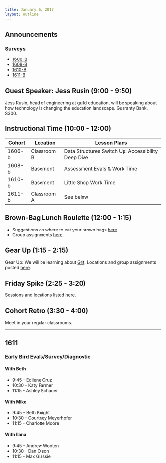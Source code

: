 ```yaml
---
title: January 6, 2017
layout: outline
---
```



## Announcements

### Surveys
* [1606-B](https://goo.gl/forms/AxWYkLOFvvUwS11s2)
* [1608-B](https://goo.gl/forms/3tB5gGgdAFi9XMQM2)
* [1610-B](https://goo.gl/forms/pBDdEBykGXxQIt1o2)
* [1611-B](https://docs.google.com/a/casimircreative.com/forms/d/1Ea4So4SHWho-DVSasgFMOPs4MvmqHq-KRU6by7o2A7o/edit)

## Guest Speaker: Jess Rusin (9:00 - 9:50)

Jess Rusin, head of engineering at guild education, will be speaking about how technology is changing the education landscape. Guaranty Bank, S300.

## Instructional Time (10:00 - 12:00)

| Cohort | Location | Lesson Plans |
| ------ | -------- | ------------ |
| 1606-b | Classroom B | Data Structures Switch Up: Accessibility Deep Dive |
| 1608-b | Basement | Assessment Evals & Work Time |
| 1610-b | Basement | Little Shop Work Time |
| 1611-b | Classroom A | See below |

## Brown-Bag Lunch Roulette (12:00 - 1:15)

* Suggestions on where to eat your brown bags [here](http://goo.gl/mHcSpv).
* Group assignments [here](https://github.com/turingschool/interdisciplinary-planning/blob/master/groups/20170106.markdown).

## Gear Up (1:15 - 2:15)

Gear Up: We will be learning about [Grit](https://github.com/turingschool/gear-up/blob/master/grit.markdown). Locations and group assignments posted [here](https://github.com/turingschool/interdisciplinary-planning/blob/master/groups/20170106.markdown).

## Friday Spike (2:25 - 3:20)

Sessions and locations listed [here](https://docs.google.com/spreadsheets/d/1K5JRLoSOHwv4SqE3B6uuXNFuZ9chn3Xop_9fpB9Wyh4/edit?usp=sharing).

## Cohort Retro (3:30 - 4:00)

Meet in your regular classrooms.

***

## 1611

### Early Bird Evals/Survey/Diagnostic

#### With Beth
* 9:45 - Edilene Cruz
* 10:30 - Katy Farmer
* 11:15 - Ashley Schauer

#### With Mike
* 9:45 - Beth Knight
* 10:30 - Courtney Meyerhofer
* 11:15 - Charlotte Moore

#### With Ilana
* 9:45 - Andrew Wooten
* 10:30 - Dan Olson
* 11:15 - Max Glassie



